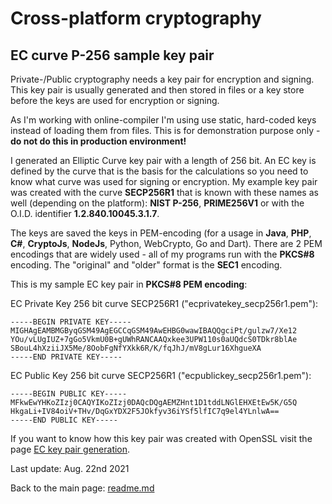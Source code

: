 # Cross-platform cryptography

## EC curve P-256 sample key pair

Private-/Public cryptography needs a key pair for encryption and signing. This key pair is usually generated and then stored in files or a key store before the keys are used for encryption or signing.

As I'm working with online-compiler I'm using use static, hard-coded keys instead of loading them from files. This is for demonstration purpose only - **do not do this in production environment!**

I generated an Elliptic Curve key pair with a length of 256 bit. An EC key is defined by the curve that is the basis for the calculations so you need to know what curve was used for signing or encryption. My example key pair was created with the curve **SECP256R1** that is known with these names as well (depending on the platform): **NIST P-256**, **PRIME256V1** or with the O.I.D. identifier **1.2.840.10045.3.1.7**. 

The keys are saved the keys in PEM-encoding (for a usage in **Java**, **PHP**, **C#**, **CryptoJs**, **NodeJs**, Python, WebCrypto, Go and Dart). There are 2 PEM encodings that are widely used - all of my programs run with the **PKCS#8** encoding. The "original" and "older" format is the **SEC1** encoding.

This is my sample EC key pair in **PKCS#8 PEM encoding**:

EC Private Key 256 bit curve SECP256R1 ("ecprivatekey_secp256r1.pem"):

```plaintext
-----BEGIN PRIVATE KEY-----
MIGHAgEAMBMGByqGSM49AgEGCCqGSM49AwEHBG0wawIBAQQgciPt/gulzw7/Xe12
YOu/vLUgIUZ+7gGo5VkmU0B+gUWhRANCAAQxkee3UPW110s0aUQdcS0TDkr8blAe
SBouL4hXziiJX5Me/8OobFgNfYXkk6R/K/fqJhJ/mV8gLur16XhgueXA
-----END PRIVATE KEY-----
```

EC Public Key 256 bit curve SECP256R1 ("ecpublickey_secp256r1.pem"):

```plaintext
-----BEGIN PUBLIC KEY-----
MFkwEwYHKoZIzj0CAQYIKoZIzj0DAQcDQgAEMZHnt1D1tddLNGlEHXEtEw5K/G5Q
HkgaLi+IV84oiV+THv/DqGxYDX2F5JOkfyv36iYSf5lfIC7q9el4YLnlwA==
-----END PUBLIC KEY-----
```

If you want to know how this key pair was created with OpenSSL visit the page [EC key pair generation](ec_key_generation.md).

Last update: Aug. 22nd 2021

Back to the main page: [readme.md](../readme.md)
